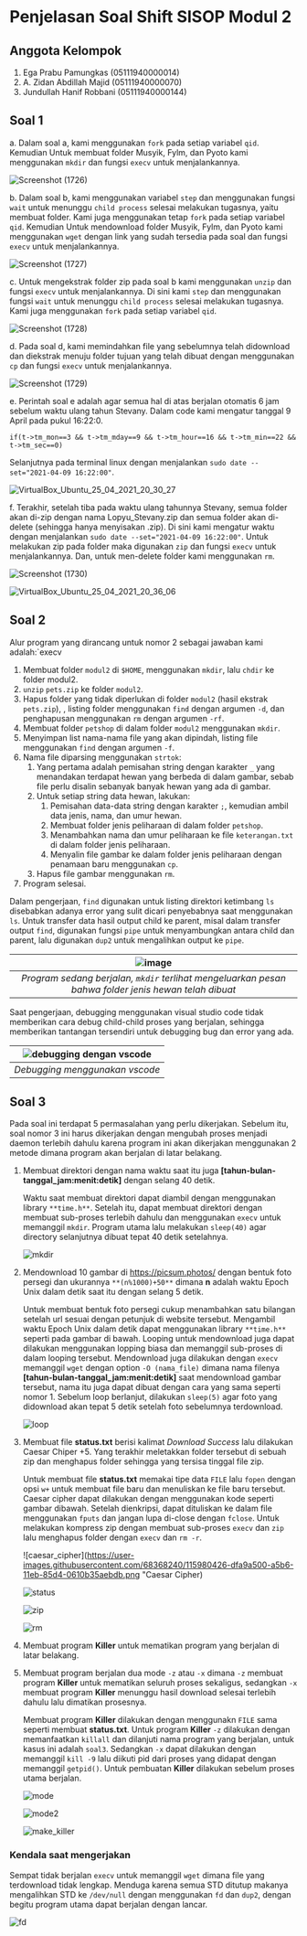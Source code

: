 # Penjelasan Soal Shift SISOP Modul 2
## Anggota Kelompok
1. Ega Prabu Pamungkas (05111940000014)
2. A. Zidan Abdillah Majid (05111940000070)
3. Jundullah Hanif Robbani (05111940000144)

## Soal 1
a. Dalam soal a, kami menggunakan  `fork` pada setiap variabel  `qid`. Kemudian Untuk membuat folder Musyik, Fylm, dan Pyoto kami menggunakan `mkdir` dan fungsi `execv` untuk menjalankannya.

![Screenshot (1726)](https://user-images.githubusercontent.com/55623766/115993667-ff17f080-a5fd-11eb-8570-ce4399a4ec6b.png)

b. Dalam soal b, kami menggunakan variabel `step` dan menggunakan fungsi `wait` untuk menunggu `child process` selesai melakukan tugasnya, yaitu membuat folder. Kami juga menggunakan tetap `fork` pada setiap variabel  `qid`. Kemudian Untuk mendownload folder Musyik, Fylm, dan Pyoto kami menggunakan `wget` dengan link yang sudah tersedia pada soal dan fungsi `execv` untuk menjalankannya.

![Screenshot (1727)](https://user-images.githubusercontent.com/55623766/115994213-3daeaa80-a600-11eb-867d-865eeaadbf86.png)

c. Untuk mengekstrak folder zip pada soal b kami menggunakan `unzip` dan fungsi `execv` untuk menjalankannya. Di sini kami  `step` dan menggunakan fungsi `wait` untuk menunggu `child process` selesai melakukan tugasnya. Kami juga menggunakan `fork` pada setiap variabel  `qid`.

![Screenshot (1728)](https://user-images.githubusercontent.com/55623766/115994366-df35fc00-a600-11eb-8232-bb4697d14e88.png)

d. Pada soal d, kami memindahkan file yang sebelumnya telah didownload dan diekstrak menuju folder tujuan yang telah dibuat dengan menggunakan `cp` dan fungsi `execv` untuk menjalankannya. 

![Screenshot (1729)](https://user-images.githubusercontent.com/55623766/115994891-1ad1c580-a603-11eb-8e38-f6cdf4bd6040.png)

e. Perintah soal e adalah agar semua hal di atas berjalan otomatis 6 jam sebelum waktu ulang tahun Stevany. Dalam code kami mengatur tanggal 9 April pada pukul 16:22:0. 
   
   `if(t->tm_mon==3 && t->tm_mday==9 && t->tm_hour==16 && t->tm_min==22 && t->tm_sec==0)`
   
   Selanjutnya pada terminal linux dengan menjalankan `sudo date --set="2021-04-09 16:22:00"`.
   
   ![VirtualBox_Ubuntu_25_04_2021_20_30_27](https://user-images.githubusercontent.com/55623766/115995264-c7f90d80-a604-11eb-8323-bd90b48d81d6.png)

f. Terakhir, setelah tiba pada waktu ulang tahunnya Stevany, semua folder akan di-zip dengan nama Lopyu_Stevany.zip dan semua folder akan di-delete (sehingga hanya menyisakan .zip). Di sini kami mengatur waktu dengan menjalankan `sudo date --set="2021-04-09 16:22:00"`. Untuk melakukan zip pada folder maka digunakan `zip` dan fungsi `execv` untuk menjalankannya. Dan, untuk men-delete folder kami menggunakan `rm`.

![Screenshot (1730)](https://user-images.githubusercontent.com/55623766/115995441-68e7c880-a605-11eb-9bde-ad8eb8c87a91.png)

![VirtualBox_Ubuntu_25_04_2021_20_36_06](https://user-images.githubusercontent.com/55623766/115995468-83ba3d00-a605-11eb-8f71-add06452c722.png)

## Soal 2
Alur program yang dirancang untuk nomor 2 sebagai jawaban kami adalah:`execv
1. Membuat folder `modul2` di `$HOME`, menggunakan `mkdir`, lalu `chdir` ke folder modul2.
2. `unzip` `pets.zip` ke folder `modul2`.
3. Hapus folder yang tidak diperlukan di folder `modul2` (hasil ekstrak `pets.zip`), , listing folder menggunakan `find` dengan argumen `-d`, dan penghapusan menggunakan `rm` dengan argumen `-rf`.
4. Membuat folder `petshop` di dalam folder `modul2` menggunakan `mkdir`.
5. Menyimpan list nama-nama file yang akan dipindah, listing file menggunakan `find` dengan argumen `-f`.
6. Nama file diparsing menggunakan `strtok`:
   1. Yang pertama adalah pemisahan string dengan karakter `_` yang menandakan terdapat hewan yang berbeda di dalam gambar, sebab file perlu disalin sebanyak banyak hewan yang ada di gambar.
   2. Untuk setiap string data hewan, lakukan:
      1. Pemisahan data-data string dengan karakter `;`, kemudian ambil data jenis, nama, dan umur hewan.
      2. Membuat folder jenis peliharaan di dalam folder `petshop`.
      3. Menambahkan nama dan umur peliharaan ke file `keterangan.txt` di dalam folder jenis peliharaan.
      4. Menyalin file gambar ke dalam folder jenis peliharaan dengan penamaan baru menggunakan `cp`.
   3. Hapus file gambar menggunakan `rm`.
7. Program selesai.

Dalam pengerjaan, `find` digunakan untuk listing direktori ketimbang `ls` disebabkan adanya error yang sulit dicari penyebabnya saat menggunakan `ls`. Untuk transfer data hasil output child ke parent, misal dalam transfer output `find`, digunakan fungsi `pipe` untuk menyambungkan antara child dan parent, lalu digunakan `dup2` untuk mengalihkan output ke `pipe`.

| ![image](https://user-images.githubusercontent.com/40772378/115982884-62872b80-a5c8-11eb-8869-434fedb0a53a.png) | 
|:--:| 
| *Program sedang berjalan, `mkdir` terlihat mengeluarkan pesan bahwa folder jenis hewan telah dibuat* |

Saat pengerjaan, debugging menggunakan visual studio code tidak memberikan cara debug child-child proses yang berjalan, sehingga memberikan tantangan tersendiri untuk debugging bug dan error yang ada.

| ![debugging dengan vscode](https://user-images.githubusercontent.com/40772378/115982729-77af8a80-a5c7-11eb-8854-accab7466900.png) | 
|:--:| 
| *Debugging menggunakan vscode* |

## Soal 3
Pada soal ini terdapat 5 permasalahan yang perlu dikerjakan. Sebelum itu, soal nomor 3 ini harus dikerjakan dengan mengubah proses menjadi daemon terlebih dahulu karena program ini akan dikerjakan menggunakan 2 metode dimana program akan berjalan di latar belakang.
1. Membuat direktori dengan nama waktu saat itu juga **[tahun-bulan-tanggal_jam:menit:detik]** dengan selang 40 detik.

   Waktu saat membuat direktori dapat diambil dengan menggunakan library `**time.h**`. Setelah itu, dapat membuat direktori dengan membuat sub-proses terlebih dahulu dan menggunakan `execv` untuk memanggil `mkdir`. Program utama lalu melakukan `sleep(40)` agar directory selanjutnya dibuat tepat 40 detik setelahnya.
   
   ![mkdir](https://user-images.githubusercontent.com/68368240/115980362-6742e400-a5b6-11eb-83af-559198b60e61.png "Membuat direktori")

2. Mendownload 10 gambar di https://picsum.photos/ dengan bentuk foto persegi dan ukurannya `**(n%1000)+50**` dimana **n** adalah waktu Epoch Unix dalam detik saat itu dengan selang 5 detik.

   Untuk membuat bentuk foto persegi cukup menambahkan satu bilangan setelah url sesuai dengan petunjuk di website tersebut. Mengambil waktu Epoch Unix dalam detik dapat menggunakan library `**time.h**` seperti pada gambar di bawah. Looping untuk mendownload juga dapat dilakukan menggunakan lopping biasa dan memanggil sub-proses di dalam looping tersebut. Mendownload juga dilakukan dengan `execv` memanggil `wget` dengan option `-O (nama_file)` dimana nama filenya **[tahun-bulan-tanggal_jam:menit:detik]** saat mendownload gambar tersebut, nama itu juga dapat dibuat dengan cara yang sama seperti nomor 1. Sebelum loop berlanjut, dilakukan `sleep(5)` agar foto yang didownload akan tepat 5 detik setelah foto sebelumnya terdownload.

   ![loop](https://user-images.githubusercontent.com/68368240/115980416-cbfe3e80-a5b6-11eb-8df4-702f8e8d3b47.png "Looping Download Foto")

3. Membuat file **status.txt** berisi kalimat _Download Success_ lalu dilakukan Caesar Chiper +5. Yang terakhir meletakkan folder tersebut di sebuah zip dan menghapus folder sehingga yang tersisa tinggal file zip.

   Untuk membuat file **status.txt** memakai tipe data `FILE` lalu `fopen` dengan opsi `w+` untuk membuat file baru dan menuliskan ke file baru tersebut. Caesar cipher dapat dilakukan dengan menggunakan kode seperti gambar dibawah. Setelah dienkripsi, dapat dituliskan ke dalam file menggunakan `fputs` dan jangan lupa di-close dengan `fclose`. Untuk melakukan kompress zip dengan membuat sub-proses `execv` dan `zip` lalu menghapus folder dengan `execv` dan `rm -r`.

   ![caesar_cipher](https://user-images.githubusercontent.com/68368240/115980426-dfa9a500-a5b6-11eb-85d4-0610b35aebdb.png "Caesar Cipher)
   
   ![status](https://user-images.githubusercontent.com/68368240/115980432-e3d5c280-a5b6-11eb-82f8-940cad921627.png "status.txt")
   
   ![zip](https://user-images.githubusercontent.com/68368240/115980436-e9cba380-a5b6-11eb-86f9-1ceffcab6ec2.png "zip folder")
   
   ![rm](https://user-images.githubusercontent.com/68368240/115980437-eb956700-a5b6-11eb-9caa-30c1e8c86025.png "menghapus folder")


4. Membuat program **Killer** untuk mematikan program yang berjalan di latar belakang.
5. Membuat program berjalan dua mode `-z` atau `-x` dimana `-z` membuat program **Killer** untuk mematikan seluruh proses sekaligus, sedangkan `-x` membuat program **Killer** menunggu hasil download selesai terlebih dahulu lalu dimatikan prosesnya.

   Membuat program **Killer** dilakukan dengan menggunakn `FILE` sama seperti membuat **status.txt**. Untuk program **Killer** `-z` dilakukan dengan memanfaatkan `killall` dan dilanjuti nama program yang berjalan, untuk kasus ini adalah `soal3`. Sedangkan `-x` dapat dilakukan dengan memanggil `kill -9` lalu diikuti pid dari proses yang didapat dengan memanggil `getpid()`. Untuk pembuatan **Killer** dilakukan sebelum proses utama berjalan.

   ![mode](https://user-images.githubusercontent.com/68368240/115980449-049e1800-a5b7-11eb-9de8-7a9de9a0e060.png "Mengecek Mode")
   
   ![mode2](https://user-images.githubusercontent.com/68368240/115980452-09fb6280-a5b7-11eb-8136-abf6398455aa.png "Mengecek Mode")
   
   ![make_killer](https://user-images.githubusercontent.com/68368240/115980454-0cf65300-a5b7-11eb-8a47-3afd41f131df.png "Membuat Killer.sh")

### Kendala saat mengerjakan
Sempat tidak berjalan `execv` untuk memanggil `wget` dimana file yang terdownload tidak lengkap. Menduga karena semua STD ditutup makanya mengalihkan STD ke `/dev/null` dengan menggunakan `fd` dan `dup2`, dengan begitu program utama dapat berjalan dengan lancar.

![fd](https://user-images.githubusercontent.com/68368240/115980487-59419300-a5b7-11eb-8e57-f25403009c2e.png "Mengalihkan STDs ke /dev/null")
